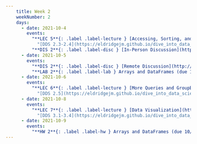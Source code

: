 ```yaml
---
    title: Week 2
    weekNumber: 2
    days:
      - date: 2021-10-4
        events:
          "**LEC 5**{: .label .label-lecture } [Accessing, Sorting, and Querying](http://datahub.ucsd.edu/user-redirect/git-sync?repo=https://github.com/dsc-courses/dsc10-2021-fa&subPath=lectures/lec05/lecture.ipynb)":
            "[DDS 2.3-2.4](https://eldridgejm.github.io/dive_into_data_science/02-data_sets/accessing.html)"
          "**DIS 2**{: .label .label-disc } [In-Person Discussion](http://datahub.ucsd.edu/user-redirect/git-sync?repo=https://github.com/dsc-courses/dsc10-2021-fa&subPath=discussions/02-arrays_tables/discussion.ipynb)":
      - date: 2021-10-5
        events:
          "**DIS 2**{: .label .label-disc } [Remote Discussion](http://datahub.ucsd.edu/user-redirect/git-sync?repo=https://github.com/dsc-courses/dsc10-2021-fa&subPath=discussions/02-arrays_tables/discussion.ipynb)":
          "**LAB 2**{: .label .label-lab } Arrays and DataFrames (due 10/5)":
      - date: 2021-10-6
        events:
          "**LEC 6**{: .label .label-lecture } [More Queries and GroupBy](http://datahub.ucsd.edu/user-redirect/git-sync?repo=https://github.com/dsc-courses/dsc10-2021-fa&subPath=lectures/lec06/lecture.ipynb) ([extra video](https://youtu.be/xg7rnjWnZ48))":
            "[DDS 2.5](https://eldridgejm.github.io/dive_into_data_science/02-data_sets/groupby.html)"
      - date: 2021-10-8
        events:
          "**LEC 7**{: .label .label-lecture } [Data Visualization](http://datahub.ucsd.edu/user-redirect/git-sync?repo=https://github.com/dsc-courses/dsc10-2021-fa&subPath=lectures/lec07/lecture.ipynb)":
            "[DDS 3.1-3.4](https://eldridgejm.github.io/dive_into_data_science/03-visualization/intro.html)"
      - date: 2021-10-9
        events:
          "**HW 2**{: .label .label-hw } Arrays and DataFrames (due 10/9)":
---
```


